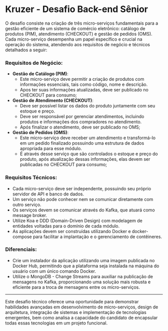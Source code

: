 # **Kruzer - Desafio Back-end Sênior**

O desafio consiste na criação de três micro-serviços fundamentais para a gestão eficiente de um sistema de comércio eletrônico: catálogo de produtos (PIM), atendimento (CHECKOUT) e gestão de pedidos (OMS). Cada micro-serviço desempenha um papel específico e crucial na operação do sistema, atendendo aos requisitos de negócio e técnicos detalhados a seguir:

### **Requisitos de Negócio:**

- **Gestão de Catálogo (PIM)**:
  - Este micro-serviço deve permitir a criação de produtos com informações essenciais, tais como código, nome e descrição.
  - Apos ter suas informações atualizadas, deve ser publicado no CHECKOUT para consumo;
- **Gestão de Atendimento (CHECKOUT)**:
  - Deve ser possível listar os dados do produto juntamente com seu estoque e preço. 
  - Deve ser responsável por gerenciar atendimentos, incluindo produtos e informações dos compradores no atendimento.
  - Após finalizar o atendimento, deve ser publicado no OMS;
- **Gestão de Pedidos (OMS)**:
  - Este micro-serviço deve receber um atendimento e transformá-lo em um pedido finalizado possuindo uma estrutura de dados apropriada para esse módulo.
  - É através desse serviço que são controlados o estoque e preço do produto, após atualização dessas informações, elas devem ser publicadas no CHECKOUT para consumo;

### **Requisitos Técnicos:**

- Cada micro-serviço deve ser independente, possuindo seu próprio servidor de API e banco de dados.
- Um serviço não pode conhecer nem se comunicar diretamente com outro serviço.
- Os serviços devem se comunicar através do Kafka, que atuará como message broker.
- Utilize Koa e DDD (Domain-Driven Design) com modelagem de entidades voltadas para o domínio de cada módulo.
- As aplicações devem ser construídas utilizando Docker e docker-compose para facilitar a implantação e o gerenciamento de contêineres.

### **Diferenciais:**

- Crie um instalador da aplicação utilizando uma imagem publicada no Docker Hub, permitindo que a plataforma seja instalada na máquina do usuário com um único comando Docker.
- Utilize o MongoDB - Change Streams para auxiliar na publicação de mensagens no Kafka, proporcionando uma solução mais robusta e eficiente para a troca de mensagens entre os micro-serviços.

---

Este desafio técnico oferece uma oportunidade para demonstrar habilidades avançadas em desenvolvimento de micro-serviços, design de arquitetura, integração de sistemas e implementação de tecnologias emergentes, bem como analisa a capacidade do candidato de encapsular todas essas tecnologias em um projeto funcional.
